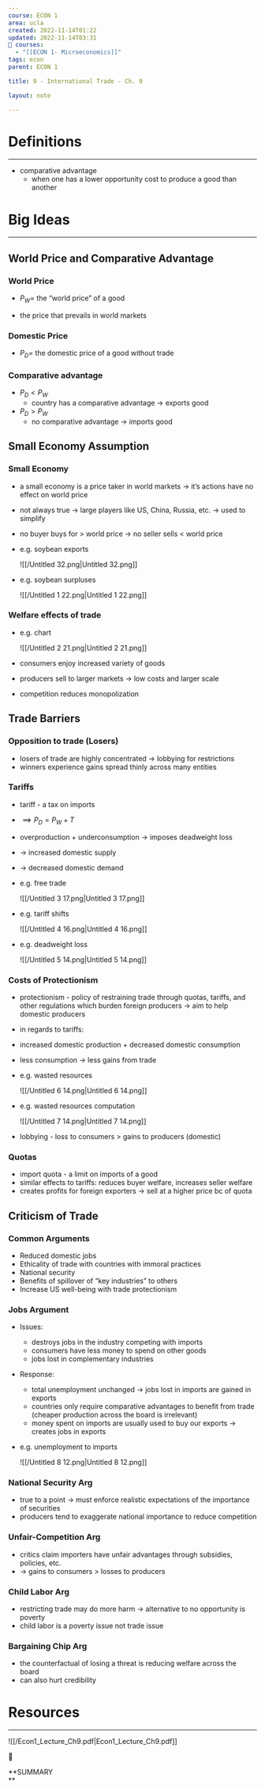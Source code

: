 ```yaml
---
course: ECON 1
area: ucla
created: 2022-11-14T01:22
updated: 2022-11-14T03:31
📕 courses:
  - "[[ECON 1- Microeconomics]]"
tags: econ
parent: ECON 1

title: 9 - International Trade - Ch. 9

layout: note

---
```

# Definitions

---

- comparative advantage
    - when one has a lower opportunity cost to produce a good than another

# Big Ideas

---

## World Price and Comparative Advantage

### World Price

- $P_W=$﻿ the “world price” of a good
    
      
    
- the price that prevails in world markets

### Domestic Price

- $P_D=$﻿ the domestic price of a good without trade

### Comparative advantage

- $P_D\lt P_W$﻿
    - country has a comparative advantage → exports good
- $P_D>P_W$﻿
    - no comparative advantage → imports good

## Small Economy Assumption

### Small Economy

- a small economy is a price taker in world markets → it’s actions have no effect on world price
- not always true → large players like US, China, Russia, etc. → used to simplify
- no buyer buys for > world price → no seller sells < world price
- e.g. soybean exports
    
    ![[/Untitled 32.png|Untitled 32.png]]
    
- e.g. soybean surpluses
    
    ![[/Untitled 1 22.png|Untitled 1 22.png]]
    

### Welfare effects of trade

- e.g. chart
    
    ![[/Untitled 2 21.png|Untitled 2 21.png]]
    
- consumers enjoy increased variety of goods
- producers sell to larger markets → low costs and larger scale
- competition reduces monopolization

## Trade Barriers

### Opposition to trade (Losers)

- losers of trade are highly concentrated → lobbying for restrictions
- winners experience gains spread thinly across many entities

### Tariffs

- tariff - a tax on imports
- $\implies P_D=P_W+T$﻿
- overproduction + underconsumption → imposes deadweight loss
- → increased domestic supply
- → decreased domestic demand
- e.g. free trade
    
    ![[/Untitled 3 17.png|Untitled 3 17.png]]
    
- e.g. tariff shifts
    
    ![[/Untitled 4 16.png|Untitled 4 16.png]]
    
- e.g. deadweight loss
    
    ![[/Untitled 5 14.png|Untitled 5 14.png]]
    

### Costs of Protectionism

- protectionism - policy of restraining trade through quotas, tariffs, and other regulations which burden foreign producers → aim to help domestic producers
- in regards to tariffs:
- increased domestic production + decreased domestic consumption
- less consumption → less gains from trade
- e.g. wasted resources
    
    ![[/Untitled 6 14.png|Untitled 6 14.png]]
    
- e.g. wasted resources computation
    
    ![[/Untitled 7 14.png|Untitled 7 14.png]]
    
- lobbying - loss to consumers > gains to producers (domestic)

### Quotas

- import quota - a limit on imports of a good
- similar effects to tariffs: reduces buyer welfare, increases seller welfare
- creates profits for foreign exporters → sell at a higher price bc of quota

## Criticism of Trade

### Common Arguments

- Reduced domestic jobs
- Ethicality of trade with countries with immoral practices
- National security
- Benefits of spillover of “key industries” to others
- Increase US well-being with trade protectionism

### Jobs Argument

- Issues:
    - destroys jobs in the industry competing with imports
    - consumers have less money to spend on other goods
    - jobs lost in complementary industries
- Response:
    - total unemployment unchanged → jobs lost in imports are gained in exports
    - countries only require comparative advantages to benefit from trade (cheaper production across the board is irrelevant)
    - money spent on imports are usually used to buy our exports → creates jobs in exports
- e.g. unemployment to imports
    
    ![[/Untitled 8 12.png|Untitled 8 12.png]]
    

### National Security Arg

- true to a point → must enforce realistic expectations of the importance of securities
- producers tend to exaggerate national importance to reduce competition

### Unfair-Competition Arg

- critics claim importers have unfair advantages through subsidies, policies, etc.
- → gains to consumers > losses to producers

### Child Labor Arg

- restricting trade may do more harm → alternative to no opportunity is poverty
- child labor is a poverty issue not trade issue

### Bargaining Chip Arg

- the counterfactual of losing a threat is reducing welfare across the board
- can also hurt credibility

  

# Resources

---

![[/Econ1_Lecture_Ch9.pdf|Econ1_Lecture_Ch9.pdf]]

📌

**SUMMARY  
**